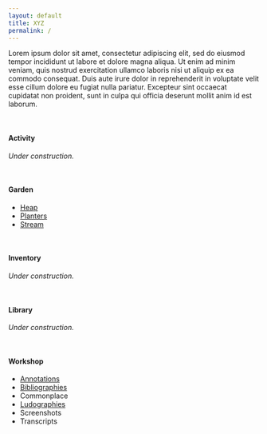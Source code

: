 ```yaml
---
layout: default
title: XYZ
permalink: /
---
```


Lorem ipsum dolor sit amet, consectetur adipiscing elit, sed do eiusmod tempor incididunt ut labore et dolore magna aliqua. Ut enim ad minim veniam, quis nostrud exercitation ullamco laboris nisi ut aliquip ex ea commodo consequat. Duis aute irure dolor in reprehenderit in voluptate velit esse cillum dolore eu fugiat nulla pariatur. Excepteur sint occaecat cupidatat non proident, sunt in culpa qui officia deserunt mollit anim id est laborum.

<br>


#### Activity

*Under construction.*

<br>


#### Garden

* [Heap](/heap/)
* [Planters](/planters/)
* [Stream](/stream/)

<br>


#### Inventory

*Under construction.*

<br>


#### Library

*Under construction.*

<br>


#### Workshop

* [Annotations](/annotations/)
* [Bibliographies](/bibliographies/)
* Commonplace
* [Ludographies](/ludographies/)
* Screenshots
* Transcripts
